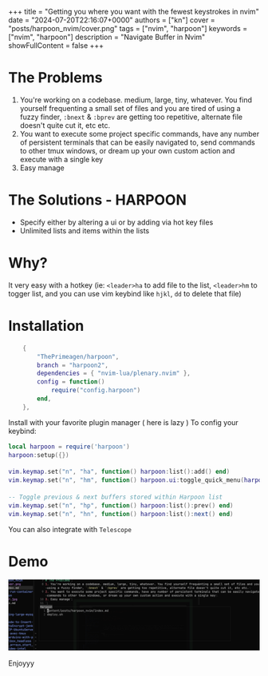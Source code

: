 +++
title = "Getting you where you want with the fewest keystrokes in nvim"
date = "2024-07-20T22:16:07+0000"
authors = ["kn"]
cover = "posts/harpoon_nvim/cover.png"
tags = ["nvim", "harpoon"]
keywords = ["nvim", "harpoon"]
description = "Navigate Buffer in Nvim"
showFullContent = false
+++

# The Problems

1. You're working on a codebase. medium, large, tiny, whatever. You find yourself frequenting a small set of files and you are tired of using a fuzzy finder, `:bnext` & `:bprev` are getting too repetitive, alternate file doesn't quite cut it, etc etc.
2. You want to execute some project specific commands, have any number of persistent terminals that can be easily navigated to, send commands to other tmux windows, or dream up your own custom action and execute with a single key
3. Easy manage

# The Solutions - HARPOON

- Specify either by altering a ui or by adding via hot key files
- Unlimited lists and items within the lists

# Why?

It very easy with a hotkey (ie: `<leader>ha` to add file to the list, `<leader>hm` to togger list, and you can use vim keybind like `hjkl`, `dd` to delete that file)

# Installation

```lua
    {
        "ThePrimeagen/harpoon",
        branch = "harpoon2",
        dependencies = { "nvim-lua/plenary.nvim" },
        config = function()
            require("config.harpoon")
        end,
    },
```

Install with your favorite plugin manager ( here is lazy )
To config your keybind:

```lua
local harpoon = require('harpoon')
harpoon:setup({})

vim.keymap.set("n", "ha", function() harpoon:list():add() end)
vim.keymap.set("n", "hm", function() harpoon.ui:toggle_quick_menu(harpoon:list()) end)

-- Toggle previous & next buffers stored within Harpoon list
vim.keymap.set("n", "hp", function() harpoon:list():prev() end)
vim.keymap.set("n", "hn", function() harpoon:list():next() end)
```

You can also integrate with `Telescope`

# Demo

![Hapoon menu](cover.png)

Enjoyyy

